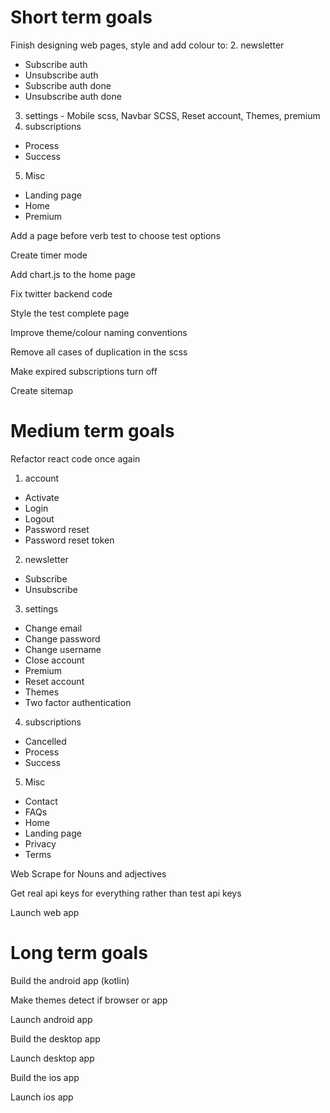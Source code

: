 # Short term goals
Finish designing web pages, style and add colour to:
2. newsletter
* Subscribe auth
* Unsubscribe auth
* Subscribe auth done
* Unsubscribe auth done
3. settings - Mobile scss, Navbar SCSS, Reset account, Themes, premium
4. subscriptions
* Process
* Success
5. Misc
* Landing page
* Home
* Premium

Add a page before verb test to choose test options

Create timer mode

Add chart.js to the home page

Fix twitter backend code

Style the test complete page

Improve theme/colour naming conventions

Remove all cases of duplication in the scss

Make expired subscriptions turn off

Create sitemap

# Medium term goals
Refactor react code once again
1. account
* Activate
* Login
* Logout
* Password reset
* Password reset token
2. newsletter
* Subscribe
* Unsubscribe
3. settings
* Change email
* Change password
* Change username
* Close account
* Premium
* Reset account
* Themes
* Two factor authentication
4. subscriptions
* Cancelled
* Process
* Success
5. Misc
* Contact
* FAQs
* Home
* Landing page
* Privacy
* Terms

Web Scrape for Nouns and adjectives

Get real api keys for everything rather than test api keys

Launch web app


# Long term goals
Build the android app (kotlin)

Make themes detect if browser or app

Launch android app

Build the desktop app

Launch desktop app

Build the ios app

Launch ios app